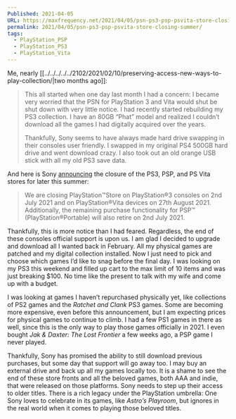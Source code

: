 ```yaml
---
Published: 2021-04-05
URL: https://maxfrequency.net/2021/04/05/psn-ps3-psp-psvita-store-closing-summer/
permalink: 2021/04/05/psn-ps3-psp-psvita-store-closing-summer/
tags:
  - PlayStation_PSP
  - PlayStation_PS3
  - PlayStation_Vita
---
```

Me, nearly [[../../../../../2102/2021/02/10/preserving-access-new-ways-to-play-collection/|two months ago]]:

> This all started when one day last month I had a concern: I became very worried that the PSN for PlayStation 3 and Vita would shut be shut down with very little notice. I had recently started rebuilding my PS3 collection. I have an 80GB “Phat” model and realized I couldn’t download all the games I had digitally acquired over the years.
> 
> Thankfully, Sony seems to have always made hard drive swapping in their consoles user friendly. I swapped in my original PS4 500GB hard drive and went download crazy. I also took out an old orange USB stick with all my old PS3 save data.

And here is Sony [announcing](https://www.playstation.com/en-gb/support/important-notice/) the closure of the PS3, PSP, and PS Vita stores for later this summer:

> We are closing PlayStation™Store on PlayStation®3 consoles on 2nd July 2021 and on PlayStation®Vita devices on 27th August 2021. Additionally, the remaining purchase functionality for PSP™ (PlayStation®Portable) will also retire on 2nd July 2021.

Thankfully, this is more notice than I had feared. Regardless, the end of these consoles official support is upon us. I am glad I decided to upgrade and download all I wanted back in February. All my physical games are patched and my digital collection installed. Now I just need to pick and choose which games I’d like to snag before the final day. I was looking on my PS3 this weekend and filled up cart to the max limit of 10 items and was just breaking $100. No time like the present to talk with my wife and come up with a budget.

I was looking at games I haven’t repurchased physically yet, like collections of PS2 games and the *Ratchet and Clank* PS3 games. Some are becoming more expensive, even before this announcement, but I am expecting prices for physical games to continue to climb. I had a few PS1 games in there as well, since this is the only way to play those games officially in 2021. I even bought *Jak & Daxter: The Lost Frontier* a few weeks ago, a PSP game I never played.

Thankfully, Sony has promised the ability to still download previous purchases, but some day that support will go away too. I may buy an external drive and back up all my games locally too. It is a shame to see the end of these store fronts and all the beloved games, both AAA and indie, that were released on those platforms. Sony needs to step up their access to older titles. There is a rich legacy under the PlayStation umbrella: One Sony loves to celebrate in its games, like *Astro’s Playroom*, but ignores in the real world when it comes to playing those beloved titles.